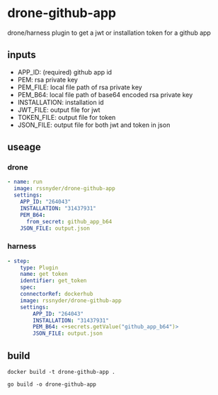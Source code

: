 # drone-github-app

drone/harness plugin to get a jwt or installation token for a github app

## inputs

- APP_ID: (required) github app id
- PEM: rsa private key
- PEM_FILE: local file path of rsa private key
- PEM_B64: local file path of base64 encoded rsa private key
- INSTALLATION: installation id
- JWT_FILE: output file for jwt
- TOKEN_FILE: output file for token
- JSON_FILE: output file for both jwt and token in json

## useage

### drone

```yaml
- name: run
  image: rssnyder/drone-github-app
  settings:
    APP_ID: "264043"
    INSTALLATION: "31437931"
    PEM_B64:
      from_secret: github_app_b64
    JSON_FILE: output.json
```

### harness

```yaml
- step:
    type: Plugin
    name: get token
    identifier: get_token
    spec:
    connectorRef: dockerhub
    image: rssnyder/drone-github-app
    settings:
        APP_ID: "264043"
        INSTALLATION: "31437931"
        PEM_B64: <+secrets.getValue("github_app_b64")>
        JSON_FILE: output.json
```

## build

`docker build -t drone-github-app .`

`go build -o drone-github-app`
